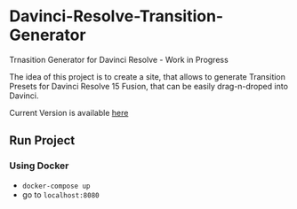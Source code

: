 # Davinci-Resolve-Transition-Generator
Trnasition Generator for Davinci Resolve - Work in Progress


The idea of this project is to create a site, that allows to generate Transition Presets for Davinci Resolve 15 Fusion, that can be easily drag-n-droped into Davinci.

Current Version is available [here](https://xremix.github.io/Davinci-Resolve-Transition-Generator/)

## Run Project
### Using Docker
- `docker-compose up`
- go to `localhost:8080`

